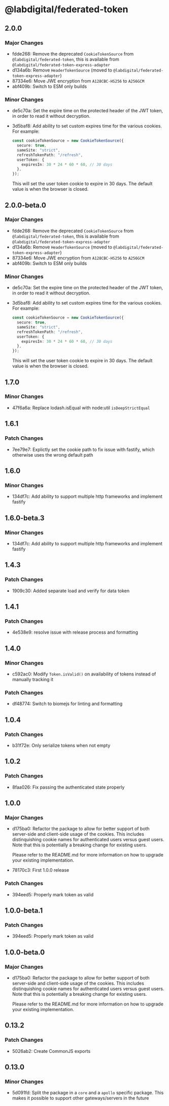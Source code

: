 # @labdigital/federated-token

## 2.0.0

### Major Changes

- fdde268: Remove the deprecated `CookieTokenSource` from `@labdigital/federated-token`, this is available from `@labdigital/federated-token-express-adapter`
- d134a6b: Remove `HeaderTokenSource` (moved to `@labdigital/federated-token-express-adapter`)
- 87334e6: Move JWE encryption from `A128CBC-HS256` to `A256GCM`
- abf409b: Switch to ESM only builds

### Minor Changes

- de5c70a: Set the expire time on the protected header of the JWT token, in order to read
  it without decryption.
- 3d5baf8: Add ability to set custom expires time for the various cookies. For example:

  ```ts
  const cookieTokenSource = new CookieTokenSource({
    secure: true,
    sameSite: "strict",
    refreshTokenPath: "/refresh",
    userToken: {
      expiresIn: 30 * 24 * 60 * 60, // 30 days
    },
  });
  ```

  This will set the user token cookie to expire in 30 days. The default value is when
  the browser is closed.

## 2.0.0-beta.0

### Major Changes

- fdde268: Remove the deprecated `CookieTokenSource` from `@labdigital/federated-token`, this is available from `@labdigital/federated-token-express-adapter`
- d134a6b: Remove `HeaderTokenSource` (moved to `@labdigital/federated-token-express-adapter`)
- 87334e6: Move JWE encryption from `A128CBC-HS256` to `A256GCM`
- abf409b: Switch to ESM only builds

### Minor Changes

- de5c70a: Set the expire time on the protected header of the JWT token, in order to read
  it without decryption.
- 3d5baf8: Add ability to set custom expires time for the various cookies. For example:

  ```ts
  const cookieTokenSource = new CookieTokenSource({
    secure: true,
    sameSite: "strict",
    refreshTokenPath: "/refresh",
    userToken: {
      expiresIn: 30 * 24 * 60 * 60, // 30 days
    },
  });
  ```

  This will set the user token cookie to expire in 30 days. The default value is when
  the browser is closed.

## 1.7.0

### Minor Changes

- 47f6a6a: Replace lodash.isEqual with node:util `isDeepStrictEqual`

## 1.6.1

### Patch Changes

- 7ee79e7: Explictly set the cookie path to fix issue with fastify, which otherwise uses the wrong default path

## 1.6.0

### Minor Changes

- 134df7c: Add ability to support multiple http frameworks and implement fastify

## 1.6.0-beta.3

### Minor Changes

- 134df7c: Add ability to support multiple http frameworks and implement fastify

## 1.4.3

### Patch Changes

- 1909c30: Added separate load and verify for data token

## 1.4.1

### Patch Changes

- 4e538e9: resolve issue with release process and formatting

## 1.4.0

### Minor Changes

- c592ac0: Modify `Token.isValid()` on availability of tokens instead of manually tracking it

### Patch Changes

- df48774: Switch to biomejs for linting and formatting

## 1.0.4

### Patch Changes

- b31f72e: Only serialize tokens when not empty

## 1.0.2

### Patch Changes

- 8faa026: Fix passing the authenticated state properly

## 1.0.0

### Major Changes

- d175ba0: Refactor the package to allow for better support of both server-side and
  client-side usage of the cookies. This includes distinquishing cookie names for
  authenticated users versus guest users. Note that this is potentially a breaking
  change for existing users.

  Please refer to the README.md for more information on how to upgrade your
  existing implementation.

- 78170c3: First 1.0.0 release

### Patch Changes

- 394eed5: Properly mark token as valid

## 1.0.0-beta.1

### Patch Changes

- 394eed5: Properly mark token as valid

## 1.0.0-beta.0

### Major Changes

- d175ba0: Refactor the package to allow for better support of both server-side and
  client-side usage of the cookies. This includes distinquishing cookie names for
  authenticated users versus guest users. Note that this is potentially a breaking
  change for existing users.

  Please refer to the README.md for more information on how to upgrade your
  existing implementation.

## 0.13.2

### Patch Changes

- 5026ab2: Create CommonJS exports

## 0.13.0

### Minor Changes

- 5d091fd: Split the package in a `core` and a `apollo` specific package. This makes it
  possible to support other gateways/servers in the future
